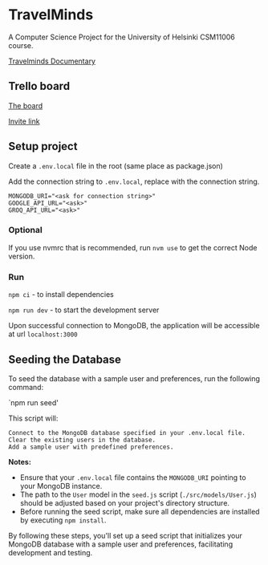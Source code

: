 # TravelMinds

A Computer Science Project for the University of Helsinki CSM11006 course.

[Travelminds Documentary](https://drive.google.com/file/d/1yMfTQKu2mE9y6YU3XJpfC4Ph1lj7Uaho/view?usp=sharing)

## Trello board

[The board](https://trello.com/b/H7lGfMBt/holidayapp)

[Invite link](https://trello.com/invite/b/6704d864b6d1533ee326eee9/ATTI551e8b197eec5564a7c984d9ce7308ea77FE683B/holidayapp)

## Setup project

Create a `.env.local` file in the root (same place as package.json)

Add the connection string to `.env.local`, replace <ask for connection string> with the connection string.

```
MONGODB_URI="<ask for connection string>"
GOOGLE_API_URL="<ask>"
GROQ_API_URL="<ask>"
```

### Optional

If you use nvmrc that is recommended, run `nvm use` to get the correct Node version.

### Run

`npm ci` - to install dependencies

`npm run dev` - to start the development server

Upon successful connection to MongoDB, the application will be accessible at url `localhost:3000`

## Seeding the Database

To seed the database with a sample user and preferences, run the following command:

`npm run seed'

This script will:

    Connect to the MongoDB database specified in your .env.local file.
    Clear the existing users in the database.
    Add a sample user with predefined preferences.

**Notes:**

- Ensure that your `.env.local` file contains the `MONGODB_URI` pointing to your MongoDB instance.
- The path to the `User` model in the `seed.js` script (`./src/models/User.js`) should be adjusted based on your project's directory structure.
- Before running the seed script, make sure all dependencies are installed by executing `npm install`.

By following these steps, you'll set up a seed script that initializes your MongoDB database with a sample user and preferences, facilitating development and testing.

```
